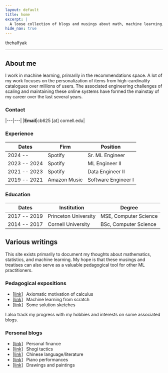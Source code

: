 ```yaml
---
layout: default
title: home
excerpt: |
  A loose collection of blogs and musings about math, machine learning, personal finance, art, music, shogi...
hide_nav: true
---
```


<div class="logo" markdown="1">
thehalfyak
</div>

----

## About me

I work in machine learning, primarily in the recommendations space. A lot of my work focuses on the personalization of items from high-cardinality catalogues over millions of users. The associated engineering challenges of scaling and maintaining these online systems have formed the mainstay of my career over the last several years.

### Contact

|---|---|
|**Email**|cb625 [at] cornell.edu|

### Experience

|Dates|Firm|Position|
|---|---|---|
|2024 --|Spotify|Sr. ML Engineer|
|2023 -- 2024|Spotify|ML Engineer II|
|2021 -- 2023|Spotify|Data Engineer II|
|2019 -- 2021|Amazon Music|Software Engineer I|

### Education

|Dates|Institution|Degree|
|---|---|---|
|2017 -- 2019|Princeton University|MSE, Computer Science|
|2014 -- 2017|Cornell University|BSc, Computer Science|

## Various writings

This site exists primarily to document my thoughts about mathematics, statistics, and machine learning. My hope is that these musings and treatises can also serve as a valuable pedagogical tool for other ML practitioners.

### Pedagogical expositions

- [[link]][calculus] &thinsp; Axiomatic motivation of calculus 
- [[link]][ml]       &thinsp; Machine learning from scratch
- [[link]][sketches] &thinsp; Some solution sketches

I also track my progress with my hobbies and interests on some associated blogs.

### Personal blogs

- [[link]][finance] &thinsp; Personal finance
- [[link]][shogi]   &thinsp; Shogi tactics
- [[link]][chinese] &thinsp; Chinese language/literature
- [[link]][piano]   &thinsp; Piano performances
- [[link]][art]     &thinsp; Drawings and paintings


[calculus]: {{site.baseurl}}/lectures/math/
[ml]:       {{site.baseurl}}/lectures/ml/
[sketches]: {{site.baseurl}}/lectures/books/

[finance]:  {{site.baseurl}}/blogs/finance/
[shogi]:    {{site.baseurl}}/blogs/shogi/
[chinese]:  {{site.baseurl}}/blogs/chinese/
[piano]:    {{site.baseurl}}/blogs/piano/
[art]:      {{site.baseurl}}/blogs/art/
